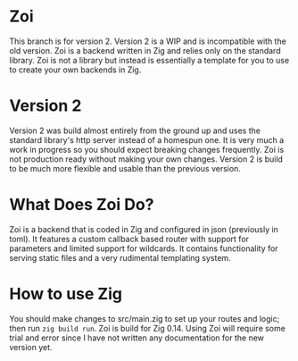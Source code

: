 # Zoi
This branch is for version 2. Version 2 is a WIP and is incompatible with the old version.
Zoi is a backend written in Zig and relies only on the standard library. Zoi is not a library but instead is  essentially a template for you to use to create your own backends in Zig. 

# Version 2
Version 2 was build almost entirely from the ground up and uses the standard library's http server instead of a homespun one. It is very much a work in progress so you should expect breaking changes frequently.
Zoi is not production ready without making your own changes. Version 2 is build to be much more flexible and usable than the previous version. 

# What Does Zoi Do?
Zoi is a backend that is coded in Zig and configured in json (previously in toml). It features a custom callback based router with support for parameters and limited support for wildcards.
It contains functionality for serving static files and a very rudimental templating system. 

# How to use Zig
You should make changes to src/main.zig to set up your routes and logic; then run `zig build run`. Zoi is build for Zig 0.14. Using Zoi will require some trial and error since I have not written any 
documentation for the new version yet.
